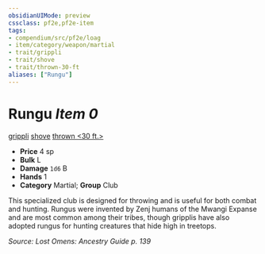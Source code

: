 ```yaml
---
obsidianUIMode: preview
cssclass: pf2e,pf2e-item
tags:
- compendium/src/pf2e/loag
- item/category/weapon/martial
- trait/grippli
- trait/shove
- trait/thrown-30-ft
aliases: ["Rungu"]
---
```

# Rungu *Item 0*  
[grippli](/rules/traits/grippli-b2.md)  [shove](/rules/traits/shove.md)  [thrown <30 ft.>](/rules/traits/thrown.md)  

- **Price** 4 sp
- **Bulk** L
- **Damage** `1d6` B
- **Hands** 1
- **Category** Martial; **Group** Club 

This specialized club is designed for throwing and is useful for both combat and hunting. Rungus were invented by Zenj humans of the Mwangi Expanse and are most common among their tribes, though gripplis have also adopted rungus for hunting creatures that hide high in treetops.

*Source: Lost Omens: Ancestry Guide p. 139*